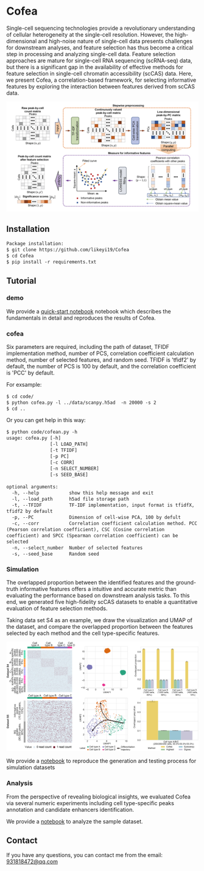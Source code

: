 # Cofea

Single-cell sequencing technologies provide a revolutionary understanding of cellular heterogeneity at the single-cell resolution. However, the high-dimensional and high-noise nature of single-cell data presents challenges for downstream analyses, and feature selection has thus become a critical step in processing and analyzing single-cell data. Feature selection approaches are mature for single-cell RNA sequencing (scRNA-seq) data, but there is a significant gap in the availability of effective methods for feature selection in single-cell chromatin accessibility (scCAS) data. Here, we present Cofea, a correlation-based framework, for selecting informative features by exploring the interaction between features derived from scCAS data.

![image](https://github.com/likeyi19/Cofea/blob/master/inst/Model.png)

## Installation  

```  
Package installation:
$ git clone https://github.com/likeyi19/Cofea   
$ cd Cofea   
$ pip install -r requirements.txt
```

## Tutorial

### demo

We provide a [quick-start notebook](https://github.com/likeyi19/Cofea/blob/master/code/demo.ipynb) notebook which describes the fundamentals in detail and reproduces the results of Cofea.

### cofea

Six parameters are required, including the path of dataset, TFIDF implementation method, number of PCS, correlation coefficient calculation method, number of selected features, and random seed. TFIDF is 'tfidf2' by default, the number of PCS is 100 by default, and the correlation coefficient is 'PCC' by default.

For exsample:
```
$ cd code/
$ python cofea.py -l ../data/scanpy.h5ad  -n 20000 -s 2
$ cd ..
```

Or you can get help in this way:
```  
$ python code/cofean.py -h
usage: cofea.py [-h] 
                [-l LOAD_PATH] 
                [-t TFIDF] 
                [-p PC] 
                [-c CORR] 
                [-n SELECT_NUMBER] 
                [-s SEED_BASE]

optional arguments:
  -h, --help           show this help message and exit
  -l, --load_path      h5ad file storage path
  -t, --TFIDF          TF-IDF implementation, input format is tfidfX, tfidf2 by default
  -p, --PC             Dimension of cell-wise PCA, 100 by defult
  -c, --corr           Correlation coefficient calculation method. PCC (Pearson correlation coefficient), CSC (Cosine correlation coefficient) and SPCC (Spearman correlation coefficient) can be selected
  -n, --select_number  Number of selected features
  -s, --seed_base      Random seed
```  

### Simulation

The overlapped proportion between the identified features and the ground-truth informative features offers a  intuitive and accurate metric than evaluating the performance based on downstream analysis tasks. To this end, we generated five high-fidelity scCAS datasets to enable a quantitative evaluation of feature selection methods. 

Taking data set S4 as an example, we draw the visualization and UMAP of the dataset, and compare the overlapped proportion between the features selected by each method and the cell type-specific features.

![image](https://github.com/likeyi19/Cofea/blob/master/inst/S4.png)

We provide a [notebook](https://github.com/likeyi19/Cofea/blob/master/code/simulation.ipynb) to reproduce the generation and testing process for simulation datasets

### Analysis

From the perspective of revealing biological insights, we evaluated Cofea via several numeric experiments including cell type-specific peaks annotation and candidate enhancers identification.

We provide a [notebook](https://github.com/likeyi19/Cofea/blob/master/code/analysis.ipynb) to analyze the sample dataset.

## Contact 
If you have any questions, you can contact me from the email: <931818472@qq.com>
